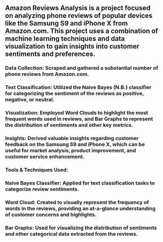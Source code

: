 ## Amazon Reviews Analysis is a project focused on analyzing phone reviews of popular devices like the Samsung S9 and iPhone X from Amazon.com. This project uses a combination of machine learning techniques and data visualization to gain insights into customer sentiments and preferences.

### Data Collection: Scraped and gathered a substantial number of phone reviews from Amazon.com.
### Text Classification: Utilized the Naive Bayes (N.B.) classifier for categorizing the sentiment of the reviews as positive, negative, or neutral.
### Visualization: Employed Word Clouds to highlight the most frequent words used in reviews, and Bar Graphs to represent the distribution of sentiments and other key metrics.
### Insights: Derived valuable insights regarding customer feedback on the Samsung S9 and iPhone X, which can be useful for market analysis, product improvement, and customer service enhancement.
### Tools & Techniques Used:
### Naive Bayes Classifier: Applied for text classification tasks to categorize review sentiments.
### Word Cloud: Created to visually represent the frequency of words in the reviews, providing an at-a-glance understanding of customer concerns and highlights.
### Bar Graphs: Used for visualizing the distribution of sentiments and other categorical data extracted from the reviews.
